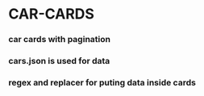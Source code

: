 # CAR-CARDS

### car cards with pagination

### cars.json is used for data

### regex and replacer for puting data inside cards

